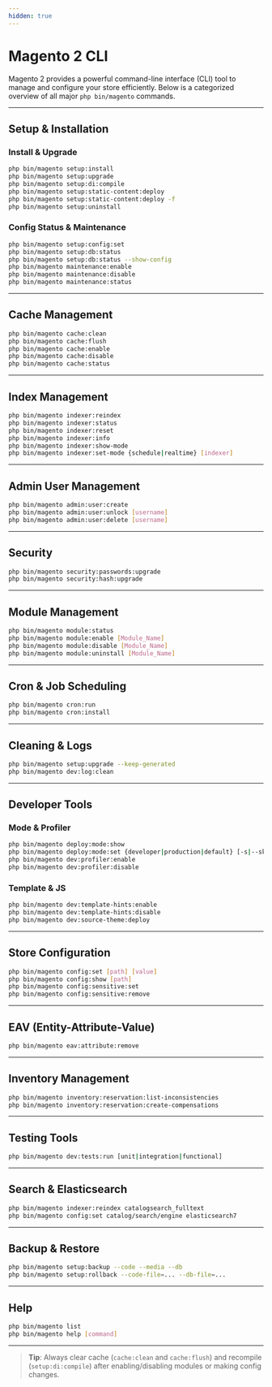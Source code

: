 ```yaml
---
hidden: true
---
```

# Magento 2 CLI

Magento 2 provides a powerful command-line interface (CLI) tool to manage and configure your store efficiently. Below is a categorized overview of all major `php bin/magento` commands.

---

## Setup & Installation

### Install & Upgrade
```bash
php bin/magento setup:install
php bin/magento setup:upgrade
php bin/magento setup:di:compile
php bin/magento setup:static-content:deploy
php bin/magento setup:static-content:deploy -f
php bin/magento setup:uninstall
```

### Config Status & Maintenance
```bash
php bin/magento setup:config:set
php bin/magento setup:db:status
php bin/magento setup:db:status --show-config
php bin/magento maintenance:enable
php bin/magento maintenance:disable
php bin/magento maintenance:status
```

---

## Cache Management

```bash
php bin/magento cache:clean
php bin/magento cache:flush
php bin/magento cache:enable
php bin/magento cache:disable
php bin/magento cache:status
```

---

## Index Management

```bash
php bin/magento indexer:reindex
php bin/magento indexer:status
php bin/magento indexer:reset
php bin/magento indexer:info
php bin/magento indexer:show-mode
php bin/magento indexer:set-mode {schedule|realtime} [indexer]
```

---

## Admin User Management

```bash
php bin/magento admin:user:create
php bin/magento admin:user:unlock [username]
php bin/magento admin:user:delete [username]
```

---

## Security

```bash
php bin/magento security:passwords:upgrade
php bin/magento security:hash:upgrade
```

---

## Module Management

```bash
php bin/magento module:status
php bin/magento module:enable [Module_Name]
php bin/magento module:disable [Module_Name]
php bin/magento module:uninstall [Module_Name]
```

---

## Cron & Job Scheduling

```bash
php bin/magento cron:run
php bin/magento cron:install
```

---

## Cleaning & Logs

```bash
php bin/magento setup:upgrade --keep-generated
php bin/magento dev:log:clean
```

---

## Developer Tools

### Mode & Profiler
```bash
php bin/magento deploy:mode:show
php bin/magento deploy:mode:set {developer|production|default} [-s|--skip-compilation]
php bin/magento dev:profiler:enable
php bin/magento dev:profiler:disable
```

### Template & JS
```bash
php bin/magento dev:template-hints:enable
php bin/magento dev:template-hints:disable
php bin/magento dev:source-theme:deploy
```

---

## Store Configuration

```bash
php bin/magento config:set [path] [value]
php bin/magento config:show [path]
php bin/magento config:sensitive:set
php bin/magento config:sensitive:remove
```

---

## EAV (Entity-Attribute-Value)

```bash
php bin/magento eav:attribute:remove
```

---

## Inventory Management

```bash
php bin/magento inventory:reservation:list-inconsistencies
php bin/magento inventory:reservation:create-compensations
```

---

## Testing Tools

```bash
php bin/magento dev:tests:run [unit|integration|functional]
```

---

## Search & Elasticsearch

```bash
php bin/magento indexer:reindex catalogsearch_fulltext
php bin/magento config:set catalog/search/engine elasticsearch7
```

---

## Backup & Restore

```bash
php bin/magento setup:backup --code --media --db
php bin/magento setup:rollback --code-file=... --db-file=...
```

---

## Help

```bash
php bin/magento list
php bin/magento help [command]
```

---

> **Tip**: Always clear cache (`cache:clean` and `cache:flush`) and recompile (`setup:di:compile`) after enabling/disabling modules or making config changes.